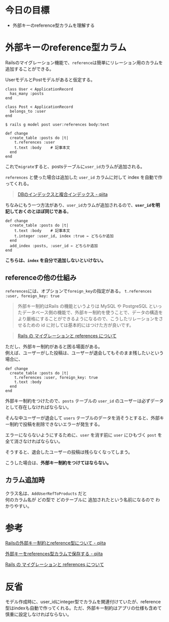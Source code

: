 # 今日の目標

- 外部キーのreference型カラムを理解する
 
# 外部キーのreference型カラム

Railsのマイグレーション機能で、`reference`は簡単にリレーション用のカラムを追加することができる。

UserモデルとPostモデルがあると仮定する。
```
class User < ApplicationRecord
  has_many :posts
end
```
```
class Post < ApplicationRecord
  belongs_to :user
end
```
`$ rails g model post user:references body:text`
```
def change
  create_table :posts do |t|
    t.references :user
    t.text :body    # 記事本文
  end
end
```

これで`migrate`すると、postsテーブルに`user_id`カラムが追加される。

`references` と使った場合は追加した `user_id` カラムに対して index を自動で作ってくれる。

> [DBのインデックスと複合インデックス - qiita](https://qiita.com/towtow/items/4089dad004b7c25985e3)

ちなみにもう一つ方法があり、`user_id`カラムが追加されるので、**`user_id`を明記しておくのとほぼ同じである**。

```
def change
  create_table :posts do |t|
    t.text :body    # 記事本文
    t.integer :user_id, index :true ← どちらか追加
  end
  add_index :posts, :user_id ← どちらか追加
end
```
**こちらは、`index` を自分で追加しないといけない。**

## referenceの他の仕組み

`references`には、オプションで`foreign_key`の指定がある。
`t.references :user, foreign_key: true`

> 外部キー制約はRails の機能というよりは MySQL や PostgreSQL といったデータベース側の機能で、外部キー制約を使うことで、データの構造をより厳格にすることができるようになるので、こうしたリレーションをさせるための id に対しては基本的にはつけた方が良いです。

> [Rails の マイグレーションと references について](https://menta.work/post/detail/2656/PVcqTLbkKeje8bgdkncG)

ただし、外部キー制約があると困る場面がある。  
例えば、ユーザーがした投稿は、ユーザーが退会してもそのまま残したいという場合に、

```
def change
  create_table :posts do |t|
    t.references :user, foreign_key: true
    t.text :body
  end
end
```
外部キー制約をつけたので、`posts` テーブルの `user_id` のユーザーは必ずデータとして存在しなければならない。

そんな中ユーザーが退会して `users` テーブルのデータを消そうとすると、外部キー制約で投稿を削除できないエラーが発生する。

エラーにならないようにするために、`user` を消す前に `user` にひもづく `post` を全て消さなければならない。

そうすると、退会したユーザーの投稿は残らなくなってしまう。

こうした場合は、**外部キー制約をつけてはならない。**

## カラム追加時

クラス名は、`AddUserRefToProducts` だと  
何のカラム名が どの型で どのテーブルに 追加されたという名前になるので
わかりやすい。

# 参考

[Railsの外部キー制約とreference型について - qiita](https://qiita.com/ryouzi/items/2682e7e8a86fd2b1ae47)

[外部キーをreferences型カラムで保存する - qiita](https://qiita.com/sinagaki58/items/7edea51ef00e393834ca)

[Rails の マイグレーションと references について](https://menta.work/post/detail/2656/PVcqTLbkKeje8bgdkncG)

# 反省

モデル作成時に、user_idにinteger型でカラムを関連付けていたが、reference型はindexも自動で作ってくれる。ただ、外部キー制約はアプリの仕様も含めて慎重に設定しなければならない。